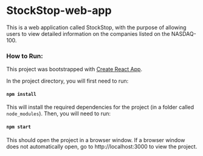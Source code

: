 # StockStop-web-app

This is a web application called StockStop, with the purpose of allowing users to view detailed information on the companies listed on the NASDAQ-100.

### How to Run:

This project was bootstrapped with [Create React App](https://github.com/facebook/create-react-app).

In the project directory, you will first need to run:

#### `npm install`

This will install the required dependencies for the project (in a folder called `node_modules`). Then, you will need to run:

#### `npm start`

This should open the project in a browser window. If a browser window does not automatically open, go to http://localhost:3000 to view the project.
